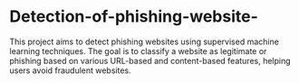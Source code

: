 # Detection-of-phishing-website-
 This project aims to detect phishing websites using supervised machine learning techniques. The goal is to classify a website as legitimate or phishing based on various URL-based and content-based features, helping users avoid fraudulent websites.
